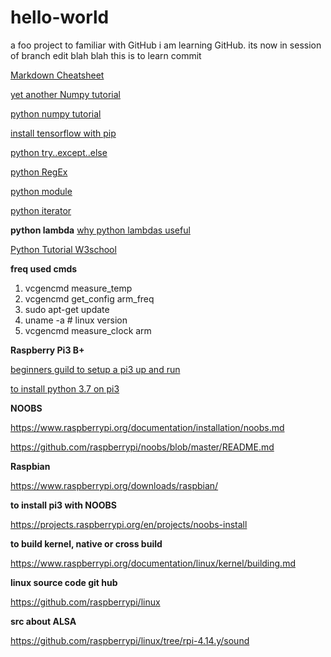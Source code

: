 # hello-world
a foo project to familiar with GitHub
i am learning GitHub. its now in session of branch edit blah blah
this is to learn commit


[Markdown Cheatsheet](https://github.com/adam-p/markdown-here/wiki/Markdown-Cheatsheet)

[yet another Numpy tutorial](https://www.tutorialspoint.com/numpy/index.htm)

[python numpy tutorial](http://cs231n.github.io/python-numpy-tutorial/)

[install tensorflow with pip](https://www.tensorflow.org/install/pip)

[python try..except..else](https://www.w3schools.com/python/python_try_except.asp)

[python RegEx](https://www.w3schools.com/python/python_regex.asp)

[python module](https://docs.python.org/3/py-modindex.html)

[python iterator](https://www.w3schools.com/python/python_iterators.asp)

**python lambda**
[why python lambdas useful](https://stackoverflow.com/questions/890128/why-are-python-lambdas-useful)

[Python Tutorial W3school](https://www.w3schools.com/python/python_numbers.asp)

**freq used cmds**

1. vcgencmd measure_temp
2. vcgencmd get_config arm_freq
3. sudo apt-get update
4. uname -a   # linux version
5. vcgencmd measure_clock arm


**Raspberry Pi3 B+**


[beginners guild to setup a pi3 up and run](https://thisdavej.com/beginners-guide-to-installing-node-js-on-a-raspberry-pi/)


[to install python 3.7 on pi3](https://www.ramoonus.nl/2018/06/30/installing-python-3-7-on-raspberry-pi/)


**NOOBS**

https://www.raspberrypi.org/documentation/installation/noobs.md

https://github.com/raspberrypi/noobs/blob/master/README.md


**Raspbian**

https://www.raspberrypi.org/downloads/raspbian/


**to install pi3 with NOOBS**

https://projects.raspberrypi.org/en/projects/noobs-install


**to build kernel, native or cross build**

https://www.raspberrypi.org/documentation/linux/kernel/building.md


**linux source code git hub**

https://github.com/raspberrypi/linux


**src about ALSA**

https://github.com/raspberrypi/linux/tree/rpi-4.14.y/sound



